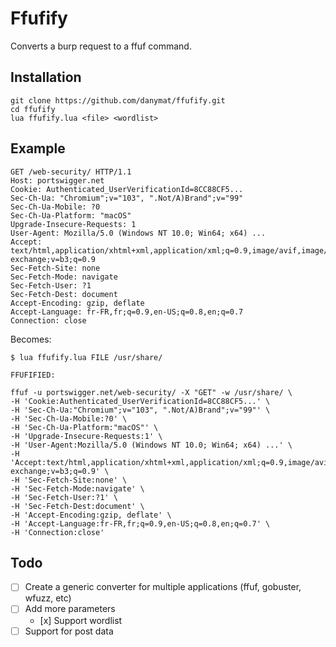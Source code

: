 # Ffufify

Converts a burp request to a ffuf command.

## Installation

```
git clone https://github.com/danymat/ffufify.git
cd ffufify
lua ffufify.lua <file> <wordlist>
```

## Example

```
GET /web-security/ HTTP/1.1
Host: portswigger.net
Cookie: Authenticated_UserVerificationId=8CC88CF5...
Sec-Ch-Ua: "Chromium";v="103", ".Not/A)Brand";v="99"
Sec-Ch-Ua-Mobile: ?0
Sec-Ch-Ua-Platform: "macOS"
Upgrade-Insecure-Requests: 1
User-Agent: Mozilla/5.0 (Windows NT 10.0; Win64; x64) ...
Accept: text/html,application/xhtml+xml,application/xml;q=0.9,image/avif,image/webp,image/apng,*/*;q=0.8,application/signed-exchange;v=b3;q=0.9
Sec-Fetch-Site: none
Sec-Fetch-Mode: navigate
Sec-Fetch-User: ?1
Sec-Fetch-Dest: document
Accept-Encoding: gzip, deflate
Accept-Language: fr-FR,fr;q=0.9,en-US;q=0.8,en;q=0.7
Connection: close
```

Becomes:

```
$ lua ffufify.lua FILE /usr/share/

FFUFIFIED:

ffuf -u portswigger.net/web-security/ -X "GET" -w /usr/share/ \
-H 'Cookie:Authenticated_UserVerificationId=8CC88CF5...' \
-H 'Sec-Ch-Ua:"Chromium";v="103", ".Not/A)Brand";v="99"' \
-H 'Sec-Ch-Ua-Mobile:?0' \
-H 'Sec-Ch-Ua-Platform:"macOS"' \
-H 'Upgrade-Insecure-Requests:1' \
-H 'User-Agent:Mozilla/5.0 (Windows NT 10.0; Win64; x64) ...' \
-H 'Accept:text/html,application/xhtml+xml,application/xml;q=0.9,image/avif,image/webp,image/apng,*/*;q=0.8,application/signed-exchange;v=b3;q=0.9' \
-H 'Sec-Fetch-Site:none' \
-H 'Sec-Fetch-Mode:navigate' \
-H 'Sec-Fetch-User:?1' \
-H 'Sec-Fetch-Dest:document' \
-H 'Accept-Encoding:gzip, deflate' \
-H 'Accept-Language:fr-FR,fr;q=0.9,en-US;q=0.8,en;q=0.7' \
-H 'Connection:close'
```

## Todo

- [ ] Create a generic converter for multiple applications (ffuf, gobuster, wfuzz, etc)
- [ ] Add more parameters
  - [x] Support wordlist
- [ ] Support for post data
